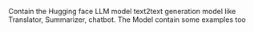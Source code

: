 Contain the Hugging face LLM model text2text generation model like Translator, Summarizer, chatbot.
The Model contain some examples too
